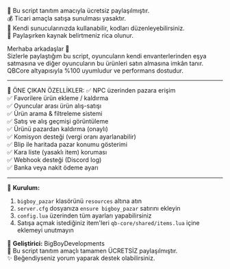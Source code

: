 
🚫 Bu script tanıtım amacıyla ücretsiz paylaşılmıştır.  
💰 Ticari amaçla satışa sunulması yasaktır.  
📌 Kendi sunucularınızda kullanabilir, kodları düzenleyebilirsiniz.  
📎 Paylaşırken kaynak belirtmeniz rica olunur.


Merhaba arkadaşlar 👋  
Sizlerle paylaştığım bu script, oyuncuların kendi envanterlerinden eşya satmasına ve diğer oyuncuların bu ürünleri satın almasına imkân tanır.  
QBCore altyapısıyla %100 uyumludur ve performans dostudur.

---

🧩 ÖNE ÇIKAN ÖZELLİKLER:
✅ NPC üzerinden pazara erişim  
✅ Favorilere ürün ekleme / kaldırma  
✅ Oyuncular arası ürün alış-satışı  
✅ Ürün arama & filtreleme sistemi  
✅ Satış ve alış geçmişi görüntüleme  
✅ Ürünü pazardan kaldırma (onaylı)  
✅ Komisyon desteği (vergi oranı ayarlanabilir)  
✅ Blip ile haritada pazar konumu gösterimi  
✅ Kara liste (yasaklı item) koruması  
✅ Webhook desteği (Discord log)  
✅ Banka veya nakit ödeme ayarı

---

📍 **Kurulum:**
1. `bigboy_pazar` klasörünü `resources` altına atın  
2. `server.cfg` dosyanıza `ensure bigboy_pazar` satırını ekleyin  
3. `config.lua` üzerinden tüm ayarları yapabilirsiniz  
4. Satışa açmak istediğiniz item'leri `qb-core/shared/items.lua` içine eklemeyi unutmayın
   
 💬 **Geliştirici:** BigBoyDevelopments  
🎁 Bu script tanıtım amaçlı tamamen ÜCRETSİZ paylaşılmıştır.  
✨ Beğendiyseniz yorum yaparak destek olabilirsiniz.
